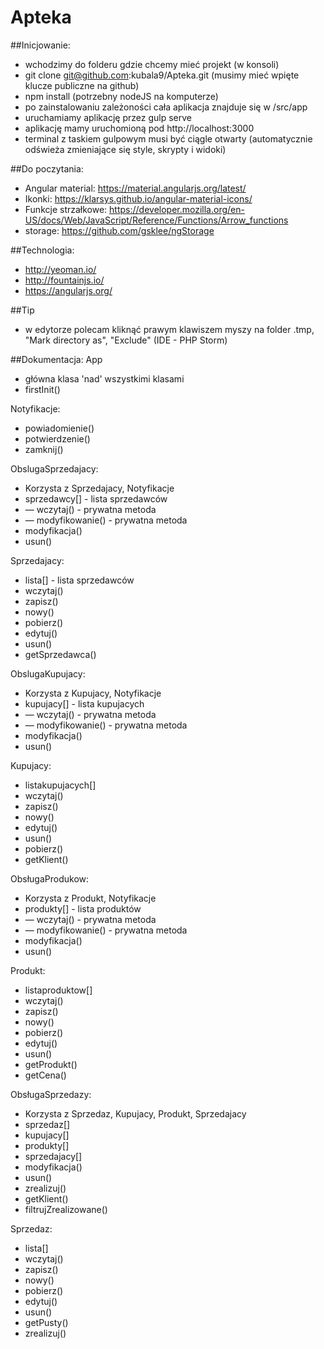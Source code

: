 # Apteka

##Inicjowanie:
* wchodzimy do folderu gdzie chcemy mieć projekt (w konsoli)
* git clone git@github.com:kubala9/Apteka.git (musimy mieć wpięte klucze publiczne na github)
* npm install (potrzebny nodeJS na komputerze)
* po zainstalowaniu zależoności cała aplikacja znajduje się w /src/app
* uruchamiamy aplikację przez gulp serve
* aplikację mamy uruchomioną pod http://localhost:3000
* terminal z taskiem gulpowym musi być ciągle otwarty (automatycznie odświeża zmieniające się style, skrypty i widoki)

##Do poczytania:
* Angular material: https://material.angularjs.org/latest/
* Ikonki: https://klarsys.github.io/angular-material-icons/
* Funkcje strzałkowe: https://developer.mozilla.org/en-US/docs/Web/JavaScript/Reference/Functions/Arrow_functions
* storage: https://github.com/gsklee/ngStorage

##Technologia:
* http://yeoman.io/
* http://fountainjs.io/
* https://angularjs.org/


##Tip
* w edytorze polecam kliknąć prawym klawiszem myszy na folder .tmp, "Mark directory as", "Exclude" (IDE - PHP Storm)

##Dokumentacja:
App
- główna klasa 'nad' wszystkimi klasami
- firstInit()


Notyfikacje:
- powiadomienie()
- potwierdzenie()
- zamknij()

ObslugaSprzedajacy:
- Korzysta z Sprzedajacy, Notyfikacje
- sprzedawcy[] - lista sprzedawców
- — wczytaj() - prywatna metoda
- — modyfikowanie() - prywatna metoda
- modyfikacja()
- usun()

Sprzedajacy:
- lista[] - lista sprzedawców
- wczytaj()
- zapisz()
- nowy()
- pobierz()
- edytuj()
- usun()
- getSprzedawca()

ObslugaKupujacy:
- Korzysta z Kupujacy, Notyfikacje
- kupujacy[] - lista kupujacych
- — wczytaj() - prywatna metoda
- — modyfikowanie() - prywatna metoda
- modyfikacja()
- usun()

Kupujacy:
- listakupujacych[] 
- wczytaj()
- zapisz()
- nowy()
- edytuj()
- usun()
- pobierz()
- getKlient()

ObsługaProdukow:
- Korzysta z Produkt, Notyfikacje
- produkty[] - lista produktów
- — wczytaj() - prywatna metoda
- — modyfikowanie() - prywatna metoda
- modyfikacja()
- usun()

Produkt:
- listaproduktow[]
- wczytaj()
- zapisz()
- nowy()
- pobierz()
- edytuj()
- usun()
- getProdukt()
- getCena()


ObsługaSprzedazy:
- Korzysta z Sprzedaz, Kupujacy, Produkt, Sprzedajacy
- sprzedaz[]
- kupujacy[]
- produkty[]
- sprzedajacy[]
- modyfikacja()
- usun()
- zrealizuj()
- getKlient()
- filtrujZrealizowane()

Sprzedaz:
- lista[]
- wczytaj()
- zapisz()
- nowy()
- pobierz()
- edytuj()
- usun()
- getPusty()
- zrealizuj()

